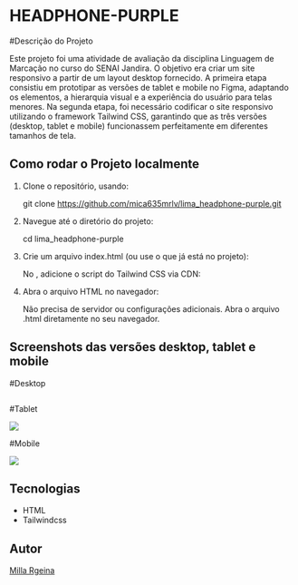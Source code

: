 # HEADPHONE-PURPLE

#Descrição do Projeto

Este projeto foi uma atividade de avaliação da disciplina Linguagem de Marcação no curso do SENAI Jandira. O objetivo era criar um site responsivo a partir de um layout desktop fornecido. A primeira etapa consistiu em prototipar as versões de tablet e mobile no Figma, adaptando os elementos, a hierarquia visual e a experiência do usuário para telas menores. Na segunda etapa, foi necessário codificar o site responsivo utilizando o framework Tailwind CSS, garantindo que as três versões (desktop, tablet e mobile) funcionassem perfeitamente em diferentes tamanhos de tela.

## Como rodar o Projeto localmente

1. Clone o repositório, usando: 

    git clone https://github.com/mica635mrlv/lima_headphone-purple.git

2. Navegue até o diretório do projeto: 

    cd lima_headphone-purple

3. Crie um arquivo index.html (ou use o que já está no projeto):

    No <head>, adicione o script do Tailwind CSS via CDN: <script src="https://cdn.tailwindcss.com"></script>

4. Abra o arquivo HTML no navegador:

    Não precisa de servidor ou configurações adicionais. Abra o arquivo .html diretamente no seu navegador.

## Screenshots das versões desktop, tablet e mobile

#Desktop

![]()

#Tablet

![](img/Tablet.jpeget.jpeg)

#Mobile

![](img/Mobile.jpeg.jpeg)

## Tecnologias

* HTML
* Tailwindcss

## Autor

[Milla Rgeina](https://www.linkedin.com/in/milla-regina-468020206)

